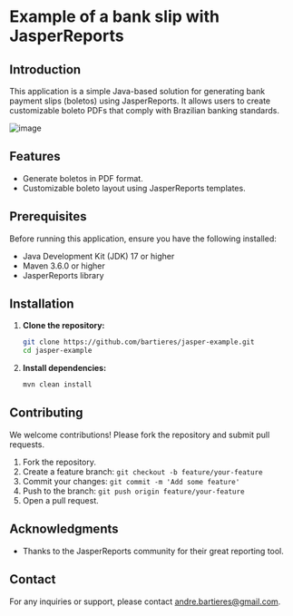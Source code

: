 # Example of a bank slip with JasperReports

## Introduction

This application is a simple Java-based solution for generating bank payment slips (boletos) using JasperReports. It allows users to create customizable boleto PDFs that comply with Brazilian banking standards.

![image](https://github.com/bartieres/example-bank-slip-jasperreports/assets/17927909/d3002481-8d82-4466-9d94-31f6e103d7ce)

## Features

- Generate boletos in PDF format.
- Customizable boleto layout using JasperReports templates.

## Prerequisites

Before running this application, ensure you have the following installed:

- Java Development Kit (JDK) 17 or higher
- Maven 3.6.0 or higher
- JasperReports library

## Installation

1. **Clone the repository:**

    ```sh
    git clone https://github.com/bartieres/jasper-example.git
    cd jasper-example
    ```

2. **Install dependencies:**

    ```sh
    mvn clean install
    ```

## Contributing

We welcome contributions! Please fork the repository and submit pull requests.

1. Fork the repository.
2. Create a feature branch: `git checkout -b feature/your-feature`
3. Commit your changes: `git commit -m 'Add some feature'`
4. Push to the branch: `git push origin feature/your-feature`
5. Open a pull request.

## Acknowledgments

- Thanks to the JasperReports community for their great reporting tool.

## Contact

For any inquiries or support, please contact [andre.bartieres@gmail.com](mailto:andre.bartieres@gmail).


